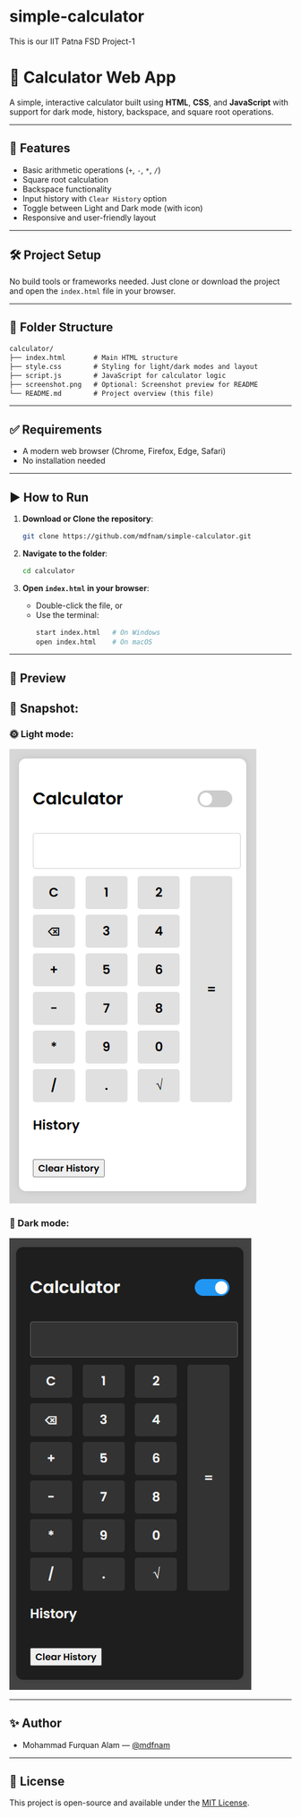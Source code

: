 # simple-calculator
This is our IIT Patna FSD Project-1

# 🧮 Calculator Web App

A simple, interactive calculator built using **HTML**, **CSS**, and **JavaScript** with support for dark mode, history, backspace, and square root operations.

---

## 🚀 Features

- Basic arithmetic operations (`+`, `-`, `*`, `/`)
- Square root calculation
- Backspace functionality
- Input history with `Clear History` option
- Toggle between Light and Dark mode (with icon)
- Responsive and user-friendly layout

---

## 🛠️ Project Setup

No build tools or frameworks needed. Just clone or download the project and open the `index.html` file in your browser.

---

## 📁 Folder Structure

```
calculator/
├── index.html       # Main HTML structure
├── style.css        # Styling for light/dark modes and layout
├── script.js        # JavaScript for calculator logic
├── screenshot.png   # Optional: Screenshot preview for README
└── README.md        # Project overview (this file)
```

---

## ✅ Requirements

- A modern web browser (Chrome, Firefox, Edge, Safari)
- No installation needed

---

## ▶️ How to Run

1. **Download or Clone the repository**:
   ```bash
   git clone https://github.com/mdfnam/simple-calculator.git
   ```

2. **Navigate to the folder**:
   ```bash
   cd calculator
   ```

3. **Open `index.html` in your browser**:
   - Double-click the file, or
   - Use the terminal:
     ```bash
     start index.html   # On Windows
     open index.html    # On macOS
     ```

---

## 📸 Preview

## 📸 Snapshot:

### 🌞 Light mode:
![Light mode](https://raw.githubusercontent.com/mdfnam/simple-calculator/main/Screenshot%202025-08-03%20161341.png)

### 🌙 Dark mode:
![Dark mode](https://raw.githubusercontent.com/mdfnam/simple-calculator/main/Screenshot%202025-08-03%20161440.png)

---

## ✨ Author

- Mohammad Furquan Alam — [@mdfnam](https://github.com/mdfnam)

---

## 📜 License

This project is open-source and available under the [MIT License](LICENSE).
